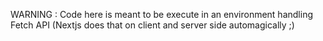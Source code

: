 WARNING : Code here is meant to be execute in an environment handling Fetch API (Nextjs does that on client and server side automagically ;)
